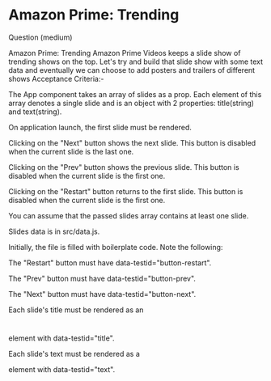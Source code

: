 # Amazon Prime: Trending
Question (medium)

Amazon Prime: Trending
Amazon Prime Videos keeps a slide show of trending shows on the top. Let's try and build that slide show with some text data and eventually we can choose to add posters and trailers of different shows
Acceptance Criteria:-


The App component takes an array of slides as a prop. Each element of this array denotes a single slide and is an object with 2 properties: title(string) and text(string).

On application launch, the first slide must be rendered.

Clicking on the "Next" button shows the next slide. This button is disabled when the current slide is the last one.

Clicking on the "Prev" button shows the previous slide. This button is disabled when the current slide is the first one.

Clicking on the "Restart" button returns to the first slide. This button is disabled when the current slide is the first one.

You can assume that the passed slides array contains at least one slide.

Slides data is in src/data.js.

Initially, the file is filled with boilerplate code.
Note the following:

The "Restart" button must have data-testid="button-restart".

The "Prev" button must have data-testid="button-prev".

The "Next" button must have data-testid="button-next".

Each slide's title must be rendered as an <h1></h1> element with data-testid="title".

Each slide's text must be rendered as a <p> element with data-testid="text".
